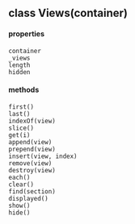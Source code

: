 ## class Views(container)  
  #### properties  
    container  
    _views  
    length  
    hidden  
  #### methods  
    first()  
    last()  
    indexOf(view)  
    slice()  
    get(i)  
    append(view)  
    prepend(view)  
    insert(view, index)  
    remove(view)  
    destroy(view)  
    each()  
    clear()  
    find(section)  
    displayed()  
    show()  
    hide()  
